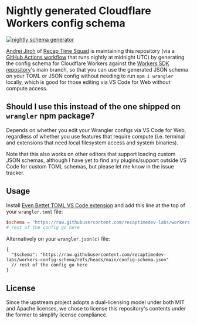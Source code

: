 # Nightly generated Cloudflare Workers config schema

[![nightly schema generator](https://github.com/recaptimedev-labs/workers-config-schema/actions/workflows/config-schema-generator.yml/badge.svg)](https://github.com/recaptimedev-labs/workers-config-schema/actions/workflows/config-schema-generator.yml)

[Andrei Jiroh](https://github.com/ajhalili2006) of [Recap Time Squad](https://recaptime.dev) is maintaining this repository
(via a [GitHub Actions workflow][workflow] that runs nightly at midnight UTC) by generating the config schema for Cloudflare Workers
against the [Workers SDK repository][repo]'s main branch, so that you can use the generated JSON schema on your TOML or JSON config
without needing to run `npm i wrangler` locally, which is good for those editing via VS Code for Web without compute access.

## Should I use this instead of the one shipped on `wrangler` npm package?

Depends on whether you edit your Wrangler configs via VS Code for Web, regardless of whether you use features that
require compute (i.e. terminal and extensions that need local filesystem access and system binaries).

Note that this also works on other editors that support loading custom JSON schemas, although I have yet to find any
plugins/support outside VS Code for custom TOML schemas, but please let me know in the issue tracker.

## Usage

Install [Even Bettet TOML VS Code extension][ext] and add this line at the top of your `wrangler.toml` file:

```toml
$schema = "https://raw.githubusercontent.com/recaptimedev-labs/workers-config-schema/refs/heads/main/config-schema.json"
# rest of the config go here
```

Alternatively on your `wrangler.json(c)` file:

```jsonc
{
  "$schema": "https://raw.githubusercontent.com/recaptimedev-labs/workers-config-schema/refs/heads/main/config-schema.json"
  // rest of the config go here
}
```

## License

Since the upstream project adopts a dual-licensing model under both MIT and Apache licenses, we chose to license
this repository's contents under the former to simplify license compliance.

[repo]: https://github.com/cloudflare/workers-sdk
[ext]: https://marketplace.visualstudio.com/items?itemName=tamasfe.even-better-toml#completion-and-validation-with-json-schema
[workflow]: .github/workflows/config-schema-generator.yml
